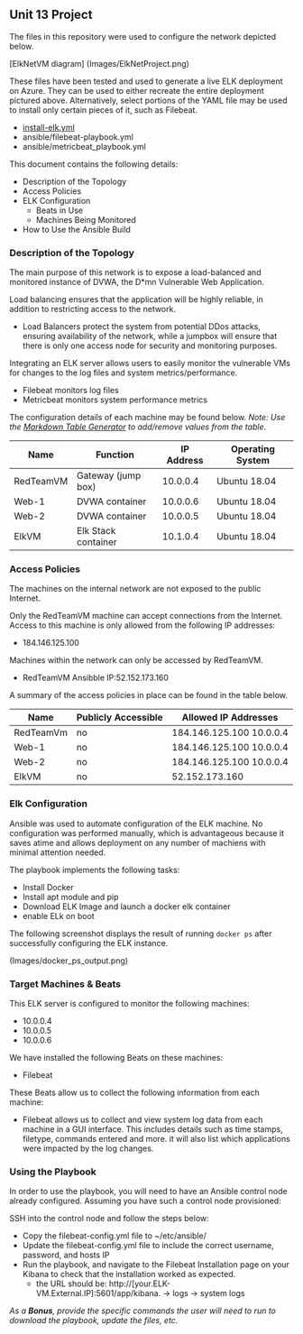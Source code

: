 ## Unit 13 Project

The files in this repository were used to configure the network depicted below.

[ElkNetVM diagram]
(Images/ElkNetProject.png)

These files have been tested and used to generate a live ELK deployment on Azure. They can be used to either recreate the entire deployment pictured above. Alternatively, select portions of the YAML file may be used to install only certain pieces of it, such as Filebeat.

  - [install-elk.yml](ansible/install-elk.yml)
  - ansible/filebeat-playbook.yml
  - ansible/metricbeat_playbook.yml


This document contains the following details:
- Description of the Topology
- Access Policies
- ELK Configuration
  - Beats in Use
  - Machines Being Monitored
- How to Use the Ansible Build


### Description of the Topology

The main purpose of this network is to expose a load-balanced and monitored instance of DVWA, the D*mn Vulnerable Web Application.

Load balancing ensures that the application will be highly reliable, in addition to restricting access to the network.

- Load Balancers protect the system from potential DDos attacks, ensuring availability of the network, while a jumpbox will ensure that there is only one access node for security and monitoring purposes. 

Integrating an ELK server allows users to easily monitor the vulnerable VMs for changes to the log files and system metrics/performance.
- Filebeat monitors log files
- Metricbeat monitors system performance metrics

The configuration details of each machine may be found below.
_Note: Use the [Markdown Table Generator](http://www.tablesgenerator.com/markdown_tables) to add/remove values from the table_.

| Name     | Function           | IP Address | Operating System |
|----------|--------------------|------------|------------------|
| RedTeamVM| Gateway (jump box) | 10.0.0.4   | Ubuntu 18.04     |
| Web-1    | DVWA  container    | 10.0.0.6   | Ubuntu 18.04     |
| Web-2    | DVWA  container    | 10.0.0.5   | Ubuntu 18.04     |
| ElkVM    | Elk Stack container| 10.1.0.4   | Ubuntu 18.04     |

### Access Policies

The machines on the internal network are not exposed to the public Internet. 

Only the RedTeamVM machine can accept connections from the Internet. Access to this machine is only allowed from the following IP addresses:

- 184.146.125.100

Machines within the network can only be accessed by RedTeamVM.

- RedTeamVM Ansibble IP:52.152.173.160

A summary of the access policies in place can be found in the table below.

| Name      | Publicly Accessible | Allowed IP Addresses     |
|-----------|---------------------|--------------------------|
| RedTeamVm | no                  | 184.146.125.100 10.0.0.4 |
| Web-1     | no                  | 184.146.125.100 10.0.0.4 |
| Web-2     | no                  | 184.146.125.100 10.0.0.4 |
| ElkVM     | no                  | 52.152.173.160           |


### Elk Configuration

Ansible was used to automate configuration of the ELK machine. No configuration was performed manually, which is advantageous because it saves atime and allows deployment on any number of machiens with minimal attention needed. 

The playbook implements the following tasks:

- Install Docker
- Install apt module and pip
- Download ELK Image and launch a docker elk container
- enable ELk on boot

The following screenshot displays the result of running `docker ps` after successfully configuring the ELK instance.

(Images/docker_ps_output.png)

### Target Machines & Beats
This ELK server is configured to monitor the following machines:

- 10.0.0.4
- 10.0.0.5
- 10.0.0.6

We have installed the following Beats on these machines:

- Filebeat

These Beats allow us to collect the following information from each machine:

- Filebeat allows us to collect and view system log data from each machine in a GUI interface. This includes details such as time stamps, filetype, commands entered and more. it will also list which applications were impacted by the log changes. 


### Using the Playbook
In order to use the playbook, you will need to have an Ansible control node already configured. Assuming you have such a control node provisioned: 

SSH into the control node and follow the steps below:
- Copy the filebeat-config.yml file to ~/etc/ansible/
- Update the filebeat-config.yml file to include the correct username, password, and hosts IP 
- Run the playbook, and navigate to the Filebeat Installation page on your Kibana to check that the installation worked as expected. 
  - the URL should be: 
	http://[your.ELK-VM.External.IP]:5601/app/kibana. 
	-> logs 
	-> system logs


_As a **Bonus**, provide the specific commands the user will need to run to download the playbook, update the files, etc._